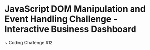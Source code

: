 # JavaScript DOM Manipulation and Event Handling Challenge - Interactive Business Dashboard 
~ Coding Challenge #12